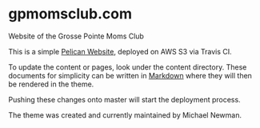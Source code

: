 # gpmomsclub.com
Website of the Grosse Pointe Moms Club

This is a simple [Pelican Website](https://docs.getpelican.com/en/stable/), deployed on AWS S3 via Travis CI.

To update the content or pages, look under the content directory. These documents for simplicity can be written in [Markdown](https://docs.getpelican.com/en/stable/) where they will then be rendered in the theme.

Pushing these changes onto master will start the deployment process.

The theme was created and currently maintained by Michael Newman.
